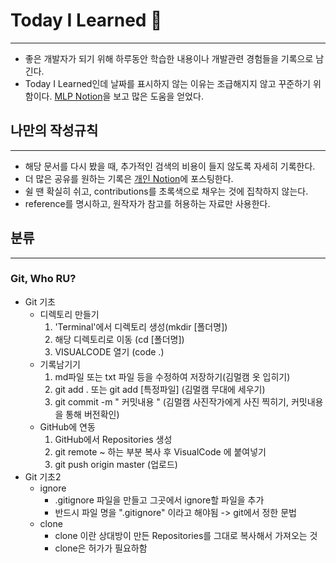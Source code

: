 # Today I Learned 📒
***
- 좋은 개발자가 되기 위해 하루동안 학습한 내용이나 개발관련 경험들을 기록으로 남긴다.
- Today I Learned인데 날짜를 표시하지 않는 이유는 조급해지지 않고 꾸준하기 위함이다.
[MLP Notion](https://hphk.notion.site/hphk/Git-1-_A-22-02-09-22-02-11-3f4afeb98f784b7ead4a82f5aebd86de)을 보고 많은 도움을 얻었다.
## 나만의 작성규칙
---
- 해당 문서를 다시 봤을 때, 추가적인 검색의 비용이 들지 않도록 자세히 기록한다.
- 더 많은 공유를 원하는 기록은 [개인 Notion](https://www.notion.so/1ea51850579a44e389baf074f68eaf8f)에 포스팅한다.
- 쉴 땐 확실히 쉬고, contributions를 초록색으로 채우는 것에 집착하지 않는다.
- reference를 명시하고, 원작자가 참고를 허용하는 자료만 사용한다.
## 분류
---
### Git, Who RU?
- Git 기초
    - 디렉토리 만들기
        1. 'Terminal'에서 디렉토리 생성(mkdir \[폴더명])
        2. 해당 디렉토리로 이동 (cd \[폴더명])
        3. VISUALCODE 열기 (code .)
    - 기록남기기
        1. md파일 또는 txt 파일 등을 수정하여 저장하기(김멀캠 옷 입히기)
        2. git add . 또는 git add \[특정파일] (김멀캠 무대에 세우기)
        3. git commit -m " 커밋내용 " (김멀캠 사진작가에게 사진 찍히기, 커밋내용을 통해 버전확인)
    - GitHub에 연동
        1. GitHub에서 Repositories 생성
        2. git remote ~ 하는 부분 복사 후 VisualCode 에 붙여넣기
        3. git push origin master (업로드)
- Git 기초2
    - ignore
        - .gitignore 파일을 만들고 그곳에서 ignore할 파일을 추가
        - 반드시 파일 명을 ".gitignore" 이라고 해야됨 -> git에서 정한 문법
    - clone
        - clone 이란 상대방이 만든 Repositories를 그대로 복사해서 가져오는 것
        - clone은 허가가 필요하함